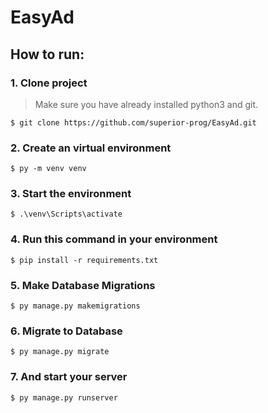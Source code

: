 # EasyAd

## How to run:
### 1. Clone project
> Make sure you have already installed python3 and git.
```
$ git clone https://github.com/superior-prog/EasyAd.git
```

### 2. Create an virtual environment
```
$ py -m venv venv
```
### 3. Start the environment
```
$ .\venv\Scripts\activate
```
### 4. Run this command in your environment
```
$ pip install -r requirements.txt
```
### 5. Make Database Migrations
```
$ py manage.py makemigrations
```
### 6. Migrate to Database
```
$ py manage.py migrate
```
### 7. And start your server
```
$ py manage.py runserver
```
